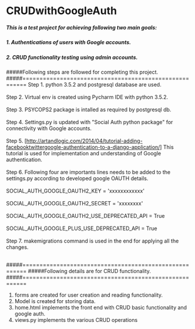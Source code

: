 # CRUDwithGoogleAuth

##### This is a test project for achieving following two main goals:<br>
##### 1. Authentications of users with Google accounts.
##### 2. CRUD functionality testing using admin accounts.
#####
#####Following steps are followed for completing this project.
#####=======================================================
Step 1. python 3.5.2 and postgresql database are used.<br><br>
Step 2. Virtual env is created using Pycharm IDE with python 3.5.2.<br><br>
Step 3. PSYCOPS2 package is intalled as required by postgresql db.<br><br>
Step 4. Settings.py is updated with "Social Auth python package" for connectivity with Google accounts.<br><br>
Step 5. [http://artandlogic.com/2014/04/tutorial-adding-facebooktwittergoogle-authentication-to-a-django-application/]
This tutorial is used for implementation and understanding of Google authentication.<br><br>
Step 6. Following four are importants lines needs to be added to the settings.py according to developed google OAUTH details.<br><br>
SOCIAL_AUTH_GOOGLE_OAUTH2_KEY = 'xxxxxxxxxxxx'<br><br> 
SOCIAL_AUTH_GOOGLE_OAUTH2_SECRET = 'xxxxxxxx'<br><br>
SOCIAL_AUTH_GOOGLE_OAUTH2_USE_DEPRECATED_API = True<br><br>
SOCIAL_AUTH_GOOGLE_PLUS_USE_DEPRECATED_API = True<br><br>
Step 7. makemigrations command is used in the end for applying all the changes.<br><br>

#####=======================================================
#####Following details are for CRUD functionality.
#####=======================================================
1. forms are created for user creation and reading functionality.
2. Model is created for storing data.
3. home.html implements the front end with CRUD basic functionality and google auth.
4. views.py implements the various CRUD operations